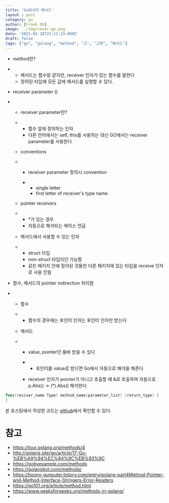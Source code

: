 ```yaml
---
title: 'Go에서의 메서드'
layout : post
category: go
author: [Frank Oh]
image: ../img/cover-go.png
date: '2021-01-18T21:11:23.000Z'
draft: false
tags: ["go", "golang", "method", "고", "고랭", "메서드"]
---
```


- method란?

- - 메서드는 함수랑 같지만, receiver 인자가 있는 함수를 말한다
  - 정의된 타입에 모든 값에 메서드를 실행할 수 있다. 

- receiver parameter ()

- - receiver parameter란?

  - - 함수 앞에 정의하는 인자
    - 다른 언어에서는 self, this를 사용하는 대신 GO에서는 receiver parameter를 사용한다

  - conventions

  - - receiver parameter 정의시 convention

    - - single letter
      - first letter of receiver's type name

  - pointer receivers

  - - *가 있는 경우
    - 자동으로 해석되는 케이스 언급

  - 메서드에서 사용할 수 있는 인자

  - - struct 타입
    - non-struct 타입이던 가능함
    - 같은 패키지 안에 정의된 것들만 다른 패키지에 있는 타입을 receive 인자로 사용 안됨

- 함수, 메서드의 pointer indirection 차이점

- - 함수

  - - 함수의 경우에는 포인터 인자는 포인터 인자만 받는다

  - 메서드

  - - value, pointer던 둘바 받을 수 있다

    - - 포인터를 value로 받으면 Go에서 자동으로 해석을 해준다

    - receiver 인자가 pointer가 아니고 호출할 때 &로 호출하며 자동으로 p.Abs() -> (*).Abs() 해석한다





```go
func(reciver_name Type) method_name(parameter_list) (return_type) {
}
```

본 포스팅에서 작성한 코드는 [github](https://github.com/kenshin579/tutorials-go/tree/master/go-type-assertions)에서 확인할 수 있다.

# 참고

- https://tour.golang.org/methods/4
- http://golang.site/go/article/17-Go-%EB%A9%94%EC%84%9C%EB%93%9C
- https://gobyexample.com/methods
- https://golangbot.com/methods/
- https://hoony-gunputer.tistory.com/entry/golang-part4Method-Pointer-and-Method-Interface-Stringers-Error-Readers
- https://go101.org/article/method.html
- https://www.geeksforgeeks.org/methods-in-golang/
- 

